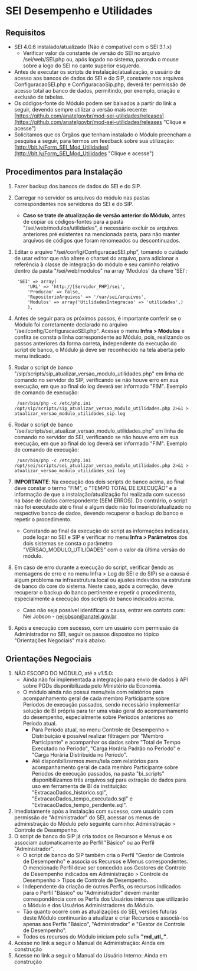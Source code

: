 # SEI Desempenho e Utilidades

## Requisitos
- SEI 4.0.6 instalado/atualizado (Não é compatível com o SEI 3.1.x)
   - Verificar valor da constante de versão do SEI no arquivo /sei/web/SEI.php ou, após logado no sistema, parando o mouse sobre a logo do SEI no canto superior esquerdo.
- Antes de executar os scripts de instalação/atualização, o usuário de acesso aos bancos de dados do SEI e do SIP, constante nos arquivos ConfiguracaoSEI.php e ConfiguracaoSip.php, deverá ter permissão de acesso total ao banco de dados, permitindo, por exemplo, criação e exclusão de tabelas.
- Os códigos-fonte do Módulo podem ser baixados a partir do link a seguir, devendo sempre utilizar a versão mais recente: [https://github.com/anatelgovbr/mod-sei-utilidades/releases](https://github.com/anatelgovbr/mod-sei-utilidades/releases "Clique e acesse")
- Solicitamos que os Órgãos que tenham instalado o Módulo preencham a pesquisa a seguir, para termos um feedback sobre sua utilização: [http://bit.ly/Form_SEI_Mod_Utilidades](http://bit.ly/Form_SEI_Mod_Utilidades "Clique e acesse")

## Procedimentos para Instalação
1. Fazer backup dos bancos de dados do SEI e do SIP.
2. Carregar no servidor os arquivos do módulo nas pastas correspondentes nos servidores do SEI e do SIP.
   - **Caso se trate de atualização de versão anterior do Módulo**, antes de copiar os códigos-fontes para a pasta "/sei/web/modulos/utilidades", é necessário excluir os arquivos anteriores pré existentes na mencionada pasta, para não manter arquivos de códigos que foram renomeados ou descontinuados.
3. Editar o arquivo "/sei/config/ConfiguracaoSEI.php", tomando o cuidado de usar editor que não altere o charset do arquivo, para adicionar a referência à classe de integração do módulo e seu caminho relativo dentro da pasta "/sei/web/modulos" na array 'Modulos' da chave 'SEI':

		'SEI' => array(
			'URL' => 'http://[Servidor_PHP]/sei',
			'Producao' => false,
			'RepositorioArquivos' => '/var/sei/arquivos',
			'Modulos' => array('UtilidadesIntegracao' => 'utilidades',)
			),

4. Antes de seguir para os próximos passos, é importante conferir se o Módulo foi corretamente declarado no arquivo "/sei/config/ConfiguracaoSEI.php". Acesse o menu **Infra > Módulos** e confira se consta a linha correspondente ao Módulo, pois, realizando os passos anteriores da forma correta, independente da execução do script de banco, o Módulo já deve ser reconhecido na tela aberta pelo menu indicado.
5. Rodar o script de banco "/sip/scripts/sip_atualizar_versao_modulo_utilidades.php" em linha de comando no servidor do SIP, verificando se não houve erro em sua execução, em que ao final do log deverá ser informado "FIM". Exemplo de comando de execução:

		/usr/bin/php -c /etc/php.ini /opt/sip/scripts/sip_atualizar_versao_modulo_utilidades.php 2>&1 > atualizar_versao_modulo_utilidades_sip.log

6. Rodar o script de banco "/sei/scripts/sei_atualizar_versao_modulo_utilidades.php" em linha de comando no servidor do SEI, verificando se não houve erro em sua execução, em que ao final do log deverá ser informado "FIM". Exemplo de comando de execução:

		/usr/bin/php -c /etc/php.ini /opt/sei/scripts/sei_atualizar_versao_modulo_utilidades.php 2>&1 > atualizar_versao_modulo_utilidades_sei.log

7. **IMPORTANTE**: Na execução dos dois scripts de banco acima, ao final deve constar o termo "FIM", o "TEMPO TOTAL DE EXECUÇÃO" e a informação de que a instalação/atualização foi realizada com sucesso na base de dados correspondente (SEM ERROS). Do contrário, o script não foi executado até o final e algum dado não foi inserido/atualizado no respectivo banco de dados, devendo recuperar o backup do banco e repetir o procedimento.
   - Constando ao final da execução do script as informações indicadas, pode logar no SEI e SIP e verificar no menu **Infra > Parâmetros** dos dois sistemas se consta o parâmetro "VERSAO_MODULO_UTILIDADES" com o valor da última versão do módulo.
8. Em caso de erro durante a execução do script, verificar (lendo as mensagens de erro e no menu Infra > Log do SEI e do SIP) se a causa é algum problema na infraestrutura local ou ajustes indevidos na estrutura de banco do core do sistema. Neste caso, após a correção, deve recuperar o backup do banco pertinente e repetir o procedimento, especialmente a execução dos scripts de banco indicados acima.
	- Caso não seja possível identificar a causa, entrar em contato com: Nei Jobson - neijobson@anatel.gov.br
9. Após a execução com sucesso, com um usuário com permissão de Administrador no SEI, seguir os passos dispostos no tópico "Orientações Negociais" mais abaixo.

## Orientações Negociais
1. NÃO ESCOPO DO MÓDULO, até a v1.5.0: 
	- Ainda não foi implementada a integração para envio de dados à API sobre PGDs disponibilizada pelo Ministério da Economia.
	- O módulo ainda não possui menu/tela com relatórios para acompanhamento geral de cada membro Participante sobre Períodos de execução passados, sendo necessário implementar solução de BI própria para ter uma visão geral do acompanhamento do desempenho, especialmente sobre Períodos anteriores ao Período atual.
		- Para Período atual, no menu Controle de Desempenho > Distribuição é possível realizar filtragem por "Membro Participante" e acompanhar os dados sobre "Total de Tempo Executado no Período", "Carga Horária Padrão no Período" e "Carga Horária Distribuída no Período".
		- Até disponibilizarmos menu/tela com relatórios para acompanhamento geral de cada membro Participante sobre Períodos de execução passados, na pasta "bi_scripts" disponibilizamos três arquivos sql para extração de dados para uso em ferramenta de BI da instituição: "ExtracaoDados_historico.sql", "ExtracaoDados_tempo_executado.sql" e "ExtracaoDados_tempo_pendente.sql".
2. Imediatamente após a instalação com sucesso, com usuário com permissão de "Administrador" do SEI, acessar os menus de administração do Módulo pelo seguinte caminho: Administração > Controle de Desempenho.
3. O script de banco do SIP já cria todos os Recursos e Menus e os associam automaticamente ao Perfil "Básico" ou ao Perfil "Administrador".
	- O script de banco do SIP também cria o Perfil "Gestor de Controle de Desempenho" e associa os Recursos e Menus correspondentes. O mencionado Perfil deve ser concedido aos Gestores de Controle de Desempenho indicados em Administração > Controle de Desempenho > Tipos de Controle de Desempenho.
	- Independente da criação de outros Perfis, os recursos indicados para o Perfil "Básico" ou "Administrador" devem manter correspondência com os Perfis dos Usuários internos que utilizarão o Módulo e dos Usuários Administradores do Módulo.
	- Tão quanto ocorre com as atualizações do SEI, versões futuras deste Módulo continuarão a atualizar e criar Recursos e associá-los apenas aos Perfis "Básico", "Administrador" e "Gestor de Controle de Desempenho".
	- Todos os recursos do Módulo iniciam pelo sufix **"md_utl_"**.
4. Acesse no link a seguir o Manual de Administração: Ainda em construção
5. Acesse no link a seguir o Manual do Usuário Interno: Ainda em construção